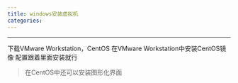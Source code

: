```yaml
---
title: windows安装虚拟机
categories: 
---
```

---
<!--more-->
下载VMware Workstation，CentOS
在VMware Workstation中安装CentOS镜像
配置跟着里面安装就行

> 在CentOS中还可以安装图形化界面
